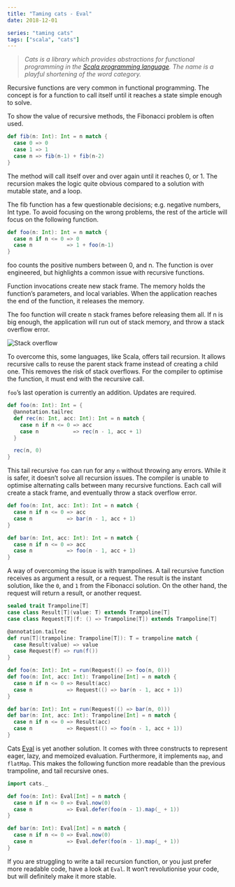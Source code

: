 ```yaml
---
title: "Taming cats - Eval"
date: 2018-12-01

series: "taming cats"
tags: ["scala", "cats"]
---
```


> *Cats is a library which provides abstractions for functional programming in the [Scala programming language](https://scala-lang.org/). The name is a playful shortening of the word category.*

Recursive functions are very common in functional programming. The concept is for a function to call itself until it reaches a state simple enough to solve.

To show the value of recursive methods, the Fibonacci problem is often used.

```scala
def fib(n: Int): Int = n match {
  case 0 => 0
  case 1 => 1
  case n => fib(n-1) + fib(n-2)
}
```

The method will call itself over and over again until it reaches 0, or 1. The recursion makes the logic quite obvious compared to a solution with mutable state, and a loop.

The fib function has a few questionable decisions; e.g. negative numbers, Int type. To avoid focusing on the wrong problems, the rest of the article will focus on the following function.

```scala
def foo(n: Int): Int = n match {
  case n if n <= 0 => 0
  case n           => 1 + foo(n-1)
}
```

foo counts the positive numbers between 0, and n. The function is over engineered, but highlights a common issue with recursive functions.

Function invocations create new stack frame. The memory holds the function’s parameters, and local variables. When the application reaches the end of the function, it releases the memory.

The foo function will create n stack frames before releasing them all. If n is big enough, the application will run out of stack memory, and throw a stack overflow error.

![Stack overflow](/images/2018/stack-overflow.png)


To overcome this, some languages, like Scala, offers tail recursion. It allows recursive calls to reuse the parent stack frame instead of creating a child one. This removes the risk of stack overflows. For the compiler to optimise the function, it must end with the recursive call.

`foo`’s last operation is currently an addition. Updates are required.

```scala
def foo(n: Int): Int = {
  @annotation.tailrec
  def rec(n: Int, acc: Int): Int = n match {
    case n if n <= 0 => acc
    case n           => rec(n - 1, acc + 1)
  }

  rec(n, 0)
}
```

This tail recursive `foo` can run for any `n` without throwing any errors. While it is safer, it doesn’t solve all recursion issues. The compiler is unable to optimise alternating calls between many recursive functions. Each call will create a stack frame, and eventually throw a stack overflow error.

```scala
def foo(n: Int, acc: Int): Int = n match {
  case n if n <= 0 => acc
  case n           => bar(n - 1, acc + 1)
}

def bar(n: Int, acc: Int): Int = n match {
  case n if n <= 0 => acc
  case n           => foo(n - 1, acc + 1)
}
```

A way of overcoming the issue is with trampolines. A tail recursive function receives as argument a result, or a request. The result is the instant solution, like the `0`, and `1` from the Fibonacci solution. On the other hand, the request will return a result, or another request.

```scala
sealed trait Trampoline[T]
case class Result[T](value: T) extends Trampoline[T]
case class Request[T](f: () => Trampoline[T]) extends Trampoline[T]

@annotation.tailrec
def run[T](trampoline: Trampoline[T]): T = trampoline match {
  case Result(value) => value
  case Request(f) => run(f())
}

def foo(n: Int): Int = run(Request(() => foo(n, 0)))
def foo(n: Int, acc: Int): Trampoline[Int] = n match {
  case n if n <= 0 => Result(acc)
  case n           => Request(() => bar(n - 1, acc + 1))
}

def bar(n: Int): Int = run(Request(() => bar(n, 0)))
def bar(n: Int, acc: Int): Trampoline[Int] = n match {
  case n if n <= 0 => Result(acc)
  case n           => Request(() => foo(n - 1, acc + 1))
}
```

Cats [Eval](https://typelevel.org/cats/datatypes/eval.html) is yet another solution. It comes with three constructs to represent eager, lazy, and memoized evaluation. Furthermore, it implements `map`, and `flatMap`. This makes the following function more readable than the previous trampoline, and tail recursive ones.

```scala
import cats._

def foo(n: Int): Eval[Int] = n match {
  case n if n <= 0 => Eval.now(0)
  case n           => Eval.defer(foo(n - 1).map(_ + 1))
}

def bar(n: Int): Eval[Int] = n match {
  case n if n <= 0 => Eval.now(0)
  case n           => Eval.defer(foo(n - 1).map(_ + 1))
}
```

If you are struggling to write a tail recursion function, or you just prefer more readable code, have a look at `Eval`. It won’t revolutionise your code, but will definitely make it more stable.
